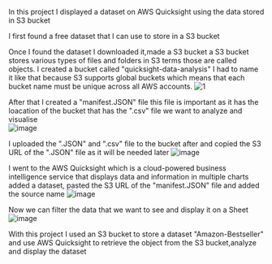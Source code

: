 In this project I displayed a dataset on AWS Quicksight using the data stored in S3 bucket

I first found a free dataset that I can use to store in a S3 bucket

Once I found the dataset I downloaded it,made a S3 bucket
a S3 bucket stores various types of files and folders in S3 terms those are called objects. I created a bucket called "quicksight-data-analysis"
I had to name it like that because S3 supports global buckets which means that each bucket name must be unique across all AWS accounts.
![1](https://github.com/Alan9920/AWS-projects/assets/83747562/aefa602a-1f78-4a30-8f04-f4311ccd6b91)

After that I created a "manifest.JSON" file this file is important as it has the loacation of the bucket that has the ".csv" file we want to analyze and visualise  
![image](https://github.com/Alan9920/AWS-projects/assets/83747562/fff9b9de-1e8e-421a-912f-2c9b91e6e38e)

I uploaded the ".JSON" and ".csv" file to the bucket after and copied the S3 URL of the ".JSON" file as it will be needed later
![image](https://github.com/Alan9920/AWS-projects/assets/83747562/939e7fa4-8685-45e2-87ca-05ef2be5bd03)

I went to the AWS Quicksight which is a cloud-powered business intelligence service that displays data and information in multiple charts
added a dataset, pasted the S3 URL of the "manifest.JSON" file and added the source name
![image](https://github.com/Alan9920/AWS-projects/assets/83747562/afd117f1-550f-4c3c-b750-7a485f742487)

Now we can filter the data that we want to see and display it on a Sheet
![image](https://github.com/Alan9920/AWS-projects/assets/83747562/f2cd59b0-a383-4458-8789-06ece94db78f)


With this project I used an S3 bucket to store a dataset "Amazon-Bestseller" and use  AWS Quicksight to retrieve the object from the S3 bucket,analyze and display the dataset
